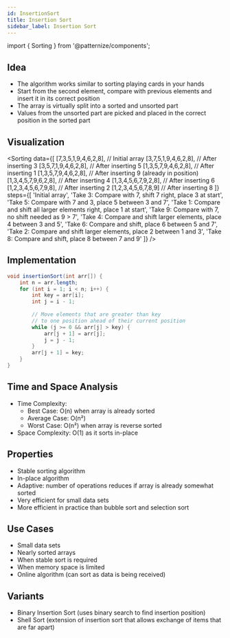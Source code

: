 ```yaml
---
id: InsertionSort
title: Insertion Sort
sidebar_label: Insertion Sort
---
```


import { Sorting } from '@patternize/components';

## Idea
- The algorithm works similar to sorting playing cards in your hands
- Start from the second element, compare with previous elements and insert it in its correct position
- The array is virtually split into a sorted and unsorted part
- Values from the unsorted part are picked and placed in the correct position in the sorted part

## Visualization
<Sorting
    data={[
    [7,3,5,1,9,4,6,2,8],     // Initial array
    [3,7,5,1,9,4,6,2,8],     // After inserting 3
    [3,5,7,1,9,4,6,2,8],     // After inserting 5
    [1,3,5,7,9,4,6,2,8],     // After inserting 1
    [1,3,5,7,9,4,6,2,8],     // After inserting 9 (already in position)
    [1,3,4,5,7,9,6,2,8],     // After inserting 4
    [1,3,4,5,6,7,9,2,8],     // After inserting 6
    [1,2,3,4,5,6,7,9,8],     // After inserting 2
    [1,2,3,4,5,6,7,8,9]      // After inserting 8
    ]}
    steps={[
    'Initial array',
    'Take 3: Compare with 7, shift 7 right, place 3 at start',
    'Take 5: Compare with 7 and 3, place 5 between 3 and 7',
    'Take 1: Compare and shift all larger elements right, place 1 at start',
    'Take 9: Compare with 7, no shift needed as 9 > 7',
    'Take 4: Compare and shift larger elements, place 4 between 3 and 5',
    'Take 6: Compare and shift, place 6 between 5 and 7',
    'Take 2: Compare and shift larger elements, place 2 between 1 and 3',
    'Take 8: Compare and shift, place 8 between 7 and 9'
    ]}
/>


## Implementation
```java
void insertionSort(int arr[]) {  
    int n = arr.length;
    for (int i = 1; i < n; i++) {  
        int key = arr[i];  
        int j = i - 1;  
        
        // Move elements that are greater than key 
        // to one position ahead of their current position
        while (j >= 0 && arr[j] > key) {  
            arr[j + 1] = arr[j];  
            j = j - 1;  
        }  
        arr[j + 1] = key;  
    }  
}  
```

## Time and Space Analysis
- Time Complexity:
  - Best Case: O(n) when array is already sorted
  - Average Case: O(n²)
  - Worst Case: O(n²) when array is reverse sorted
- Space Complexity: O(1) as it sorts in-place

## Properties
- Stable sorting algorithm
- In-place algorithm
- Adaptive: number of operations reduces if array is already somewhat sorted
- Very efficient for small data sets
- More efficient in practice than bubble sort and selection sort

## Use Cases
- Small data sets
- Nearly sorted arrays
- When stable sort is required
- When memory space is limited
- Online algorithm (can sort as data is being received)

## Variants
- Binary Insertion Sort (uses binary search to find insertion position)
- Shell Sort (extension of insertion sort that allows exchange of items that are far apart)